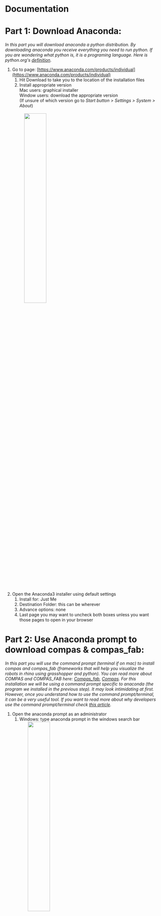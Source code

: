 # Documentation
# **Part 1: Download Anaconda:**

_In this part you will download anaconda a python distribution. By downloading anaconda you receive everything you need to run python. If you are wondering what python is, it is a programing language. Here is python.org&#39;s_ [_definition_](https://www.python.org/doc/essays/blurb/)_._

1) Go to page: [https://www.anaconda.com/products/individual](https://www.anaconda.com/products/individual)
    1) Hit Download to take you to the location of the installation files 
    2. Install appropriate version<br/>
Mac users: graphical installer<br/>
       Window users: download the appropriate version  
      (If unsure of which version go to _Start button > Settings > System > About_)<br/> <br/>
       &nbsp; &nbsp; <img src="screenGIFs/windows%20version.gif" width="40%"><br/> 

2. Open the Anaconda3 installer using default settings 
    1. Install for: Just Me 
    2. Destination Folder: this can be wherever 
    3. Advance options: none 
    4. Last page you may want to uncheck both boxes unless you want those pages to open in your browser 

# **Part 2: Use Anaconda prompt to download compas &amp; compas\_fab:**

_In this part you will use the command prompt (terminal if on mac) to install compas and compas\_fab (frameworks that will help you visualize the robots in rhino using grasshopper and python). You can read more about COMPAS and COMPAS\_FAB here:_ [_Compas\_fab_](https://gramaziokohler.github.io/compas_fab/latest/overview.html)_,_ [_Compas_](https://compas.dev/compas/index.html)_. For this installation we will be using a command prompt specific to anaconda (the program we installed in the previous step). It may look intimidating at first. However, once you understand how to use the command prompt/terminal, it can be a very useful tool. If you want to read more about why developers use the command prompt/terminal check_ _[this article](https://www.digitalcitizen.life/what-is-cmd)._

1. Open the anaconda prompt as an administrator
    1. Windows: type anaconda prompt in the windows search bar <br/>
     &nbsp; &nbsp; &nbsp; &nbsp;<img src="screenshots/commandPrompt.png" width="40%"> <br/>
    2. Mac: Open Launchpad, then click the terminal icon. <br/>
     &nbsp; &nbsp; &nbsp; &nbsp;<img src="screenshots/terminal.png" width="40%"> <br/>
2. Now we will use the prompt to install compas and compas\_fab. In the anaconda prompt/terminal type in each of these lines found below (hitting enter after each line). You can optionally copy and paste **all** of the lines. Either use (_crtl v / cmd v_) depending on your computer. If that does not work try right clicking. However before you do that you may want to change the name of the python environment. In this cause it is simply your_env_name but you could change this to be anything. **Just make sure you have the same environment name for every step**

```console
conda config --add channels conda-forge
conda remove --name your_env_name --all
conda create -n your_env_name python=3.6 compas compas_fab --yes
conda activate your_env_name
python -m compas_rhino.install
```
For the last two steps you will need to allow the anaconda prompt/terminal to make changes to local rhino files. So make sure you are logged in as an administrator.

<img src="screenGIFs/download compas and compas_fab.gif" width="60%">

_Explained below is what each line is does:_

```console 
(base) conda config --add channels conda-forge 
```
Adds the package conda-forge: _[https://conda-forge.org/#about](https://conda-forge.org/#about)_ <br/> <br/> 
```console 
(base) conda remove --name your_env_name --all 
``` 
Removes any environment with that name in preparation to create new one with updated version of python compas and compas_fab <br/>  <br/>
 ```console 
 (base) conda create -n your_env_name python=3.6 compas compas_fab --yes 
 ``` 
Creates a new python environment and installs compas and compas_fab. Python environments are helpful because they store everything you need for a certain project. In this case, in our project our dependencies are compas and compas_fab so we include them in our environment. If we were to start another project we could then create a new environment that includes everything we need for that project.<br/>  <br/>
 ```console 
 (base) conda activate your_env_name
 ``` 
Activates the environment created in the previous step  <br/><br/> 
   ```console 
   (your_env_name) python -m compas_rhino.install 
   ```
Installs compas and compas_fab for rhino <br/><br/> 
* * *
3. Finally check to make sure that the installation worked by typing/copying and pasting the following code: <br/>

```console
python
import compas_fab
compas_fab.__version__
```
You should see:
```console
'0.16.0';
```
<img src="screenshots/versionCompas.png" width="100%">

_In this step we are starting a python file, adding the package compas\_fab (which we installed in the previous step) and requesting the package&#39;s version. You should have installed the most current package. So a version of 0.16.0 or newer should be printed on the screen._ <br/><br/> 

    
# **Part 3: Downloading github &amp; files needed to run robots from grasshopper**

_In this part you will download github desktop. You will use this to get a repository from the web that will help you work with the robots in grasshopper. We are using github desktop to retrieve these files because we want to clone them instead of downloading them. Cloning is similar to downloading but has the option to update the files if they are changed by the creator._ ![](RackMultipart20200820-4-13h5aym_html_b5ed5bc59b1b939f.png)

1) Download &amp; setup GitHub for desktop: [https://desktop.github.com](https://desktop.github.com/) <img src="screenshots/GitHubLogo.png" width="10%">
    1) The proper type of GitHub should appear (i.e. mac, windows x64, etc.) however if it does not just download the appropriate version for your computer.
    2) Click installer for Windows and double click the downloaded zip folder for Mac to install.
    3) Open GitHub desktop.
    4) If you have an account sign in. If not it is recommended that you make one.
 
2) Go to documents and find the GitHub folder
    1) This is where the repositories at default will be saved
    2) If you want you can create a subfolder for the repositories from this class (see part 3. v.). Make sure to not have spaces in the name of the subfolder and try to stay away from special characters as well. These specific characters can cause issues when referencing the paths (as we see in iv.)

    
# **Part 4: ABB Communication**
_The ABB communication library is a collection of [python](https://www.python.org/doc/essays/blurb/) functions that makes communication between the ABB robot controller and your computer possible. While ABB provides its own software (RobotStudio) that allows you connect to the robot controller, change settings, send instructions, and also receive feedback, a python-based means of communication is much a easier to learn and implement in design projects, especially because we can execute python code directly from Rhino and Grasshopper._

While Compas and CompasFab are available to download and install using only conda commands, the ABB communication library must be cloned from GitHub and then installed in a similar way. 

You can use the command line to clone the repository or your favorite desktop application, such as the [Github app](https://desktop.github.com/). 

```
cd path/to/your_repos
git clone https://github.com/createchaos/abb_communication.git
pip install -e .
python -m compas_rhino.install -p abb_communication
```
Tip: don't forget the dot at the end of the `pip install -e .` command! 

# **Part 5: Install Docker**
_We will use Docker to set up backends that will enable us to visualize the robots in Grasshopper. Docker containers are like pre-packaged bubbles of code that we can access to avoid building the robot communication setup from scratch._

more info on docker here: https://gramaziokohler.github.io/compas_fab/latest/backends.html 

1) Docker reqires Windows 10 Pro, Enterprise, or Education.    
    1)To check what software you have on your computer, type "System Information" in the Search Box.
    2)If you do not already have Windows 10 Pro, Enterprise, or Education, you can get a license here: 
        https://princeton.onthehub.com/ 
    3)Click "start shopping", enter your Princeton login information, and download Windows 10 Education.

2) Download Docker
    Docker for Windows: https://hub.docker.com/editions/community/docker-ce-desktop-windows
    Docker for Mac: https://hub.docker.com/editions/community/docker-ce-desktop-mac 

# **Part 6: Install Visual Studio Code**
_Visual Studio Code allows us to visualize the Docker containers that are running on our machines._ 

1) Download Visual Studio code 
    https://code.visualstudio.com/
    
2) Install the Docker Extension for Visual Studio Code 
    1) Navigate to the extensions tab (4th icon on the left bar with four boxes) 
    2) Search for Docker 
    3) Install Docker extension

<img src="screenshots/dockerextension.PNG" width="100%">



